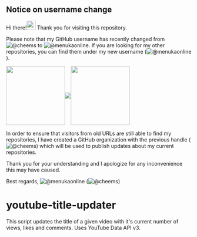 ## Notice on username change

Hi there!<img src="https://user-images.githubusercontent.com/28010975/210132376-83059ce7-f072-409a-ad06-0aa563d2fb6f.png" width="24"> Thank you for visiting this repository. 

Please note that my GitHub username has recently changed from ![@cheems](https://github.com/cheems) to ![@menukaonline](https://github.com/menukaonline). If you are looking for my other repositories, you can find them under my new username (![@menukaonline](https://github.com/menukaonline)). 

<a href="https://github.com/cheems"><img src="https://user-images.githubusercontent.com/28010975/210105818-e9190a17-157a-4bd9-ab92-900e3e55e908.png" width="160" align="center"></a><img src="https://user-images.githubusercontent.com/28010975/210132373-5de1924e-349b-4c43-9188-225f86a6d07e.png" align="center"><a href="https://github.com/menukaonline"><img src="https://user-images.githubusercontent.com/28010975/210105820-f1d03dae-b8aa-4468-9666-acfa07cf6c2d.png" width="160" align="center"></a>

In order to ensure that visitors from old URLs are still able to find my repositories, I have created a GitHub organization with the previous handle (![@cheems](https://github.com/cheems)) which will be used to publish updates about my current repositories. 

Thank you for your understanding and I apologize for any inconvenience this may have caused. 

Best regards, 
![@menukaonline](https://github.com/menukaonline) (![@cheems](https://github.com/cheems))

##

# youtube-title-updater
This script updates the title of a given video with it's current number of views, likes and comments. Uses YouTube Data API v3.

